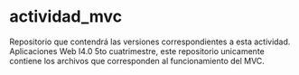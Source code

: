# actividad_mvc

Repositorio que contendrá las versiones correspondientes a esta actividad. Aplicaciones Web I4.0 5to cuatrimestre, este repositorio unicamente contiene los archivos que corresponden al funcionamiento del MVC.
